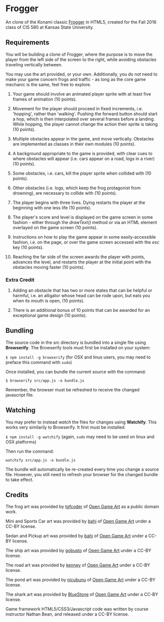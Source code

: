 # Frogger
An clone of the Konami classic [Frogger](https://en.wikipedia.org/wiki/Frogger) in HTML5,
created for the Fall 2016 class of CIS 580 at Kansas State University.

## Requirements

You will be building a clone of Frogger, where the purpose is to move the player from the left side of the screen to the right, while avoiding obstacles traveling vertically between.

You may use the art provided, or your own.  Additionally, you do not need to make your game concern frogs and traffic - as long as the core game mechanic is the same, feel free to explore.

1. Your game should involve an animated player sprite with at least five frames of animation (10 points).

2. Movement for the player should proceed in fixed increments, i.e. 'hopping', rather than 'walking'. Pushing the forward button should start a hop, which is then interpolated over several frames before a landing.  While hopping, the player cannot change the action their sprite is taking (10 points).

3. Multiple obstacles appear in the game, and move vertically.  Obstacles are implemented as classes in their own modules (10 points).

4. A background appropriate to the game is provided, with clear cues to where obstacles will appear (i.e. cars appear on a road, logs in a river) (10 points).

5. Some obstacles, i.e. cars, kill the player sprite when collided with (10 points).

6. Other obstacles (i.e. logs, which keep the frog protagonist from drowning), are necessary to collide with (10 points).

7. The player begins with three lives.  Dying restarts the player at the beginning with one less life (10 points).

8. The player's score and level is displayed on the game screen in some fashion - either through the _drawText()_ method or via an HTML element overlayed on the game screen (10 points).

9. Instructions on how to play the game appear in some easily-accessible fashion, i.e. on the page, or over the game screen accessed with the _esc_ key (10 points).

10. Reaching the far side of the screen awards the player with points, advances the level, and restarts the player at the initial point with the obstacles moving faster (10 points).

### Extra Credit

1. Adding an obstacle that has two or more states that can be helpful or harmful, i.e. an alligator whose head can be rode upon, but eats you when its mouth is open, (10 points).

2. There is an additional bonus of 10 points that can be awarded for an exceptional game design (10 points).

## Bundling
The source code in the src directory is bundled into a single file using **Browserify**.  The Browserify tools must first be installed on your system:

```$ npm install -g browserify``` (for OSX and linus users, you may need to preface this command with ```sudo```)

Once installed, you can bundle the current source with the command:

```$ browserify src/app.js -o bundle.js```

Remember, the browser must be refreshed to receive the changed javascript file.

## Watching

You may prefer to instead _watch_ the files for changes using **Watchify**.  This works very similarily to Browserify.  It first must be installed:

```$ npm install -g watchify``` (again, ```sudo``` may need to be used on linux and OSX platforms)

Then run the command:

```watchify src/app.js -o bundle.js```

The bundle will automatically be re-created every time you change a source file.  However, you still need to refresh your browser for the changed bundle to take effect.

## Credits
The frog art was provided by [tgfcoder](http://opengameart.org/users/tgfcoder) of [Open Game Art](http://opengameart.org) as a public domain work.

Mini and Sports Car art was provided by  [bahi](http://opengameart.org/users/bahi) of [Open Game Art](http://opengameart.org) under a CC-BY license.

Sedan and Pickup art was provided by  [bahi](http://opengameart.org/users/bahi) of [Open Game Art](http://opengameart.org) under a CC-BY license.

The ship art was provided by [gobusto](http://opengameart.org/users/gobusto) of [Open Game Art](http://opengameart.org) under a CC-BY license.

The road art was provided by [kenney](http://opengameart.org/users/kenney) of [Open Game Art](http://opengameart.org) under a CC-BY license.

The pond art was provided by [nicubunu](http://opengameart.org/users/nicubunu) of [Open Game Art](http://opengameart.org) under a CC-BY license.

The shark art was provided by [BlueStone](http://opengameart.org/users/bluestone) of [Open Game Art](http://opengameart.org) under a CC-BY license.

Game framework HTML5/CSS3/Javascript code was written by course instructor Nathan Bean, and released under a CC-BY license.

